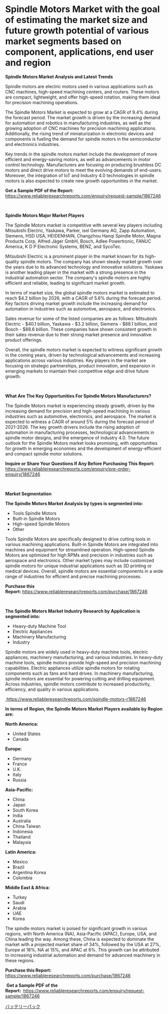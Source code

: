 <p><h1>Spindle Motors Market with the goal of estimating the market size and future growth potential of various market segments based on component, applications, end user and region</h1></p><p><strong>Spindle Motors Market Analysis and Latest Trends</strong></p>
<p><p>Spindle motors are electric motors used in various applications such as CNC machines, high-speed machining centers, and routers. These motors are compact, lightweight, and offer high-speed rotation, making them ideal for precision machining operations.</p><p>The Spindle Motors Market is expected to grow at a CAGR of 9.4% during the forecast period. The market growth is driven by the increasing demand for automation and robotics in manufacturing industries, as well as the growing adoption of CNC machines for precision machining applications. Additionally, the rising trend of miniaturization in electronic devices and components is fueling the demand for spindle motors in the semiconductor and electronics industries.</p><p>Key trends in the spindle motors market include the development of more efficient and energy-saving motors, as well as advancements in motor control technology. Manufacturers are focusing on producing brushless DC motors and direct drive motors to meet the evolving demands of end-users. Moreover, the integration of IoT and Industry 4.0 technologies in spindle motors is also expected to create new growth opportunities in the market.</p></p>
<p><strong>Get a Sample PDF of the Report:&nbsp;</strong> <a href="https://www.reliableresearchreports.com/enquiry/request-sample/1867246">https://www.reliableresearchreports.com/enquiry/request-sample/1867246</a></p>
<p>&nbsp;</p>
<p><strong>Spindle Motors Major Market Players</strong></p>
<p><p>The Spindle Motors market is competitive with several key players including Mitsubishi Electric, Yaskawa, Parker, isel Germany AG, Zapp Automation, Siemens, HSD USA, HEIDENHAIN, Changzhou Hanqi Spindle Motor, Magna Products Corp, Alfred Jäger GmbH, Bosch, Adlee Powertronic, FANUC America, K D P Electronic Systems, BENZ, and SycoTec. </p><p>Mitsubishi Electric is a prominent player in the market known for its high-quality spindle motors. The company has shown steady market growth over the years due to its advanced technology and innovative solutions. Yaskawa is another leading player in the market with a strong presence in the industrial automation sector. The company's spindle motors are highly efficient and reliable, leading to significant market growth.</p><p>In terms of market size, the global spindle motors market is estimated to reach $4.2 billion by 2026, with a CAGR of 5.6% during the forecast period. Key factors driving market growth include the increasing demand for automation in industries such as automotive, aerospace, and electronics.</p><p>Sales revenue for some of the listed companies are as follows: Mitsubishi Electric - $40.1 billion, Yaskawa - $3.2 billion, Siemens - $88.1 billion, and Bosch - $88.6 billion. These companies have shown consistent growth in their sales revenue due to their strong market presence and innovative product offerings.</p><p>Overall, the spindle motors market is expected to witness significant growth in the coming years, driven by technological advancements and increasing applications across various industries. Key players in the market are focusing on strategic partnerships, product innovation, and expansion in emerging markets to maintain their competitive edge and drive future growth.</p></p>
<p>&nbsp;</p>
<p><strong>What Are The Key Opportunities For Spindle Motors Manufacturers?</strong></p>
<p><p>The Spindle Motors market is experiencing steady growth, driven by the increasing demand for precision and high-speed machining in various industries such as automotive, electronics, and aerospace. The market is expected to witness a CAGR of around 5% during the forecast period of 2021-2026. The key growth drivers include the rising adoption of automation in manufacturing processes, technological advancements in spindle motor designs, and the emergence of industry 4.0. The future outlook for the Spindle Motors market looks promising, with opportunities for growth in emerging economies and the development of energy-efficient and compact spindle motor solutions.</p></p>
<p><strong>Inquire or Share Your Questions If Any Before Purchasing This Report:</strong> <a href="https://www.reliableresearchreports.com/enquiry/pre-order-enquiry/1867246">https://www.reliableresearchreports.com/enquiry/pre-order-enquiry/1867246</a></p>
<p>&nbsp;</p>
<p><strong>Market Segmentation</strong></p>
<p><strong>The Spindle Motors Market Analysis by types is segmented into:</strong></p>
<p><ul><li>Tools Spindle Motors</li><li>Built-in Spindle Motors</li><li>High-speed Spindle Motors</li><li>Other</li></ul></p>
<p><p>Tools Spindle Motors are specifically designed to drive cutting tools in various machining applications. Built-in Spindle Motors are integrated into machines and equipment for streamlined operation. High-speed Spindle Motors are optimized for high RPMs and precision in industries such as aerospace and electronics. Other market types may include customized spindle motors for unique industrial applications such as 3D printing or medical devices. Overall, spindle motors are essential components in a wide range of industries for efficient and precise machining processes.</p></p>
<p><strong>Purchase this Report:&nbsp;</strong><a href="https://www.reliableresearchreports.com/purchase/1867246">https://www.reliableresearchreports.com/purchase/1867246</a></p>
<p>&nbsp;</p>
<p><strong>The Spindle Motors Market Industry Research by Application is segmented into:</strong></p>
<p><ul><li>Heavy-duty Machine Tool</li><li>Electric Appliances</li><li>Machinery Manufacturing</li><li>Industry</li></ul></p>
<p><p>Spindle motors are widely used in heavy-duty machine tools, electric appliances, machinery manufacturing, and various industries. In heavy-duty machine tools, spindle motors provide high-speed and precision machining capabilities. Electric appliances utilize spindle motors for rotating components such as fans and hard drives. In machinery manufacturing, spindle motors are essential for powering cutting and drilling equipment. Across industries, spindle motors contribute to increased productivity, efficiency, and quality in various applications.</p></p>
<p><a href="https://www.reliableresearchreports.com/spindle-motors-r1867246">&nbsp;https://www.reliableresearchreports.com/spindle-motors-r1867246</a></p>
<p><strong>In terms of Region, the Spindle Motors Market Players available by Region are:</strong></p>
<p>
    <p> <strong> North America: </strong>
        <ul>
            <li>United States</li>
            <li>Canada</li>
        </ul>
        </p> 
    <p> <strong> Europe: </strong>
        <ul>
            <li>Germany</li>
            <li>France</li>
            <li>U.K.</li>
            <li>Italy</li>
            <li>Russia</li>
        </ul>
        </p> 
    <p> <strong> Asia-Pacific: </strong>
        <ul>
            <li>China</li>
            <li>Japan</li>
            <li>South Korea</li>
            <li>India</li>
            <li>Australia</li>
            <li>China Taiwan</li>
            <li>Indonesia</li>
            <li>Thailand</li>
            <li>Malaysia</li>
        </ul>
        </p> 
    <p> <strong> Latin America: </strong>
        <ul>
            <li>Mexico</li>
            <li>Brazil</li>
            <li>Argentina Korea</li>
            <li>Colombia</li>
        </ul>
        </p> 
    <p> <strong> Middle East & Africa: </strong>
        <ul>
            <li>Turkey</li>
            <li>Saudi</li>
            <li>Arabia</li>
            <li>UAE</li>
            <li>Korea</li>
        </ul>
    </p>
    </p>
<p><p>The spindle motors market is poised for significant growth in various regions, with North America (NA), Asia-Pacific (APAC), Europe, USA, and China leading the way. Among these, China is expected to dominate the market with a projected market share of 34%, followed by the USA at 27%, Europe at 18%, NA at 15%, and APAC at 6%. This growth can be attributed to increasing industrial automation and demand for advanced machinery in these regions.</p></p>
<p><strong>Purchase this Report: </strong><a href="https://www.reliableresearchreports.com/purchase/1867246">https://www.reliableresearchreports.com/purchase/1867246</a></p>
<p>&nbsp;<strong>Get a Sample PDF of the Report:&nbsp;&nbsp;</strong><a href="https://www.reliableresearchreports.com/enquiry/request-sample/1867246">https://www.reliableresearchreports.com/enquiry/request-sample/1867246</a></p>
<p><strong></strong></p>
<p><p><a href="https://github.com/oqoeusbvpadwjs08/Market-Research-Report-List-1/blob/main/934744232699.md">バッテリーパック</a></p></p>